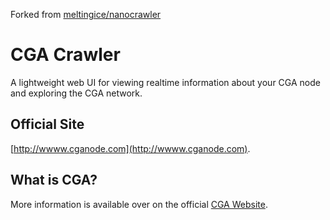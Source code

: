 Forked from [meltingice/nanocrawler](https://github.com/meltingice/nanocrawler)



# CGA Crawler

A lightweight web UI for viewing realtime information about your CGA node and exploring the CGA network.

## Official Site

[http://wwww.cganode.com](http://wwww.cganode.com).


## What is CGA?

More information is available over on the official [CGA Website](https://www.cgacoin.net).

